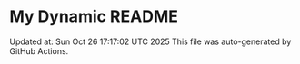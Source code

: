 # My Dynamic README
Updated at: Sun Oct 26 17:17:02 UTC 2025
This file was auto-generated by GitHub Actions.
